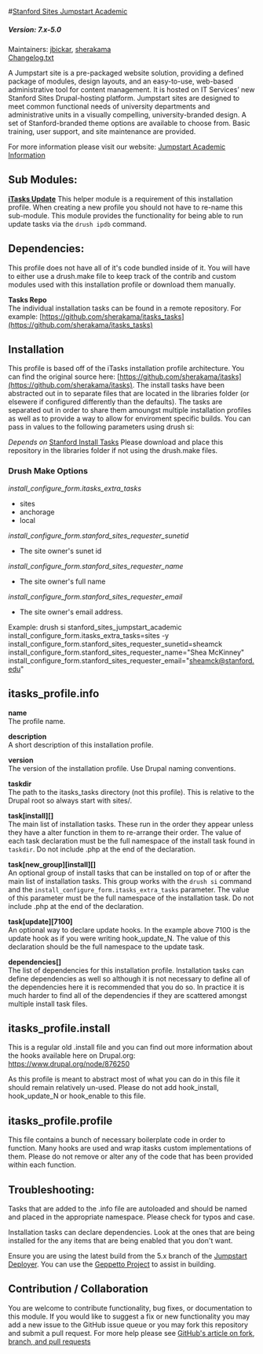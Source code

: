 #[Stanford Sites Jumpstart Academic](https://github.com/SU-SWS/stanford_sites_jumpstart_academic)
##### Version: 7.x-5.0

Maintainers: [jbickar](https://github.com/jbickar), [sherakama](https://github.com/sherakama)  
[Changelog.txt](CHANGELOG.txt)

A Jumpstart site is a pre-packaged website solution, providing a defined package of modules, design layouts, and an easy-to-use, web-based administrative tool for content management. It is hosted on IT Services’ new Stanford Sites Drupal-hosting platform. Jumpstart sites are designed to meet common functional needs of university departments and administrative units in a visually compelling, university-branded design. A set of Stanford-branded theme options are available to choose from. Basic training, user support, and site maintenance are provided.

For more information please visit our website: [Jumpstart Academic Information](https://jumpstart.stanford.edu/products/jumpstart-academic)

Sub Modules:
---

**[iTasks Update](https://github.com/sherakama/itasks)**
This helper module is a requirement of this installation profile. When creating
a new profile you should not have to re-name this sub-module. This module
provides the functionality for being able to run update tasks via the
`drush ipdb` command.

Dependencies:
---

This profile does not have all of it's code bundled inside of it. You will have
to either use a drush.make file to keep track of the contrib and custom modules
used with this installation profile or download them manually.

**Tasks Repo**  
The individual installation tasks can be found in a remote repository. For
example: [https://github.com/sherakama/itasks_tasks](https://github.com/sherakama/itasks_tasks)


Installation
---

This profile is based off of the iTasks installation profile architecture. You can find the original source here: [https://github.com/sherakama/itasks](https://github.com/sherakama/itasks). The install tasks have been abstracted out in to separate files that are located in the libraries folder (or elsewere if configured differently than the defaults). The tasks are separated out in order to share them amoungst multiple installation profiles as well as to provide a way to allow for enviroment specific builds. You can pass in values to the following parameters using drush si:

*Depends on*
[Stanford Install Tasks](https://github.com/SU-SWS/stanford_install_tasks)
Please download and place this repository in the libraries folder if not using the drush.make files.

### Drush Make Options

*install_configure_form.itasks_extra_tasks*
- sites
- anchorage
- local

*install_configure_form.stanford_sites_requester_sunetid*
- The site owner's sunet id

*install_configure_form.stanford_sites_requester_name*
- The site owner's full name

*install_configure_form.stanford_sites_requester_email*
- The site owner's email address.

Example:
drush si stanford_sites_jumpstart_academic
install_configure_form.itasks_extra_tasks=sites -y
install_configure_form.stanford_sites_requester_sunetid=sheamck
install_configure_form.stanford_sites_requester_name="Shea McKinney"
install_configure_form.stanford_sites_requester_email="sheamck@stanford.edu"

## itasks_profile.info

**name**  
The profile name.

**description**  
A short description of this installation profile.

**version**  
The version of the installation profile. Use Drupal naming conventions.

**taskdir**  
The path to the itasks_tasks directory (not this profile). This is relative to the Drupal root so always start with sites/.

**task[install][]**  
The main list of installation tasks. These run in the order they appear unless they have a alter function in them to re-arrange their order. The value of each task declaration must be the full namespace of the install task found in `taskdir`. Do not include .php at the end of the declaration.

**task[new_group][install][]**  
An optional group of install tasks that can be installed on top of or after the main list of installation tasks. This group works with the `drush si` command and the `install_configure_form.itasks_extra_tasks` parameter. The value of this parameter must be the full namespace of the installation task. Do not include .php at the end of the declaration.

**task[update][7100]**  
An optional way to declare update hooks. In the example above 7100 is the update hook as if you were writing hook_update_N. The value of this declaration should be the full namespace to the update task.

**dependencies[]**  
The list of dependencies for this installation profile. Installation tasks can define dependencies as well so although it is not necessary to define all of the dependencies here it is recommended that you do so. In practice it is much harder to find all of the dependencies if they are scattered amongst multiple install task files.  

## itasks_profile.install

This is a regular old .install file and you can find out more information about the hooks available here on Drupal.org: https://www.drupal.org/node/876250

As this profile is meant to abstract most of what you can do in this file it should remain relatively un-used. Please do not add hook_install, hook_update_N or hook_enable to this file.

## itasks_profile.profile

This file contains a bunch of necessary boilerplate code in order to function. Many hooks are used and wrap itasks custom implementations of them. Please do not remove or alter any of the code that has been provided within each function.

Troubleshooting:
---

Tasks that are added to the .info file are autoloaded and should be named and
placed in the appropriate namespace. Please check for typos and case.

Installation tasks can declare dependencies. Look at the ones that are being installed for the any items that are being enabled that you don't want.

Ensure you are using the latest build from the 5.x branch of the [Jumpstart Deployer](https://github.com/SU-SWS/stanford-jumpstart-deployer).
You can use the [Geppetto Project](https://github.com/SU-SWS/stanford_geppetto) to assist in building.

Contribution / Collaboration
---

You are welcome to contribute functionality, bug fixes, or documentation to this module. If you would like to suggest a fix or new functionality you may add a new issue to the GitHub issue queue or you may fork this repository and submit a pull request. For more help please see [GitHub's article on fork, branch, and pull requests](https://help.github.com/articles/using-pull-requests)

